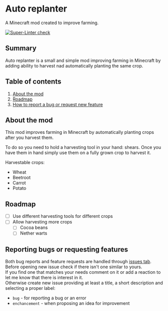 # Auto replanter
A Minecraft mod created to improve farming.

[![Super-Linter check](https://github.com/cichu/minecraft-auto-replanter/actions/workflows/lint-main-branch.yml/badge.svg)](https://github.com/cichu/minecraft-auto-replanter/actions/workflows/lint-main-branch.yml)

## Summary
Auto replanter is a small and simple mod improving farming in Minecraft by adding ability to harvest nad automatically planting the same crop.

## Table of contents
1. [About the mod](#about-the-mod)
2. [Roadmap](#roadmap)
3. [How to report a bug or request new feature](#reporting-bugs-or-requesting-features)

## About the mod
This mod improves farming in Minecraft by automatically planting crops after you harvest them.

To do so you need to hold a harvesting tool in your hand: shears. Once you have them in hand simply use them on a fully grown crop to harvest it.

Harvestable crops:
- Wheat
- Beetroot
- Carrot
- Potato

## Roadmap
- [ ] Use different harvesting tools for different crops
- [ ] Allow harvesting more crops
  - [ ] Cocoa beans
  - [ ] Nether warts

## Reporting bugs or requesting features
Both bug reports and feature requests are handled through [issues tab](https://github.com/cichu/minecraft-auto-replanter/issues).
Before opening new issue check if there isn't one similar to yours.  
If you find one that matches your needs comment on it or add a reaction to let me know that there is interest in it.  
Otherwise create new issue providing at least a title, a short description and selecting a proper label:
- `bug` - for reporting a bug or an error
- `enchancement` - when proposing an idea for improvement